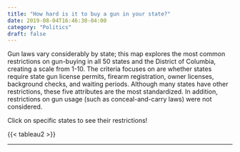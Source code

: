 ```yaml
---
title: "How hard is it to buy a gun in your state?"
date: 2019-08-04T16:46:30-04:00
category: "Politics"
draft: false
---
```

Gun laws vary considerably by state; this map explores the most common restrictions on gun-buying in all 50 states and the District of Columbia, creating a scale from 1-10. The criteria focuses on are whether states require state gun license permits, firearm registration, owner licenses, background checks, and waiting periods. <!--more-->Although many states have other restrictions, these five attributes are the most standardized. In addition, restrictions on gun usage (such as conceal-and-carry laws) were not considered.

Click on specific states to see their restrictions!
               
{{< tableau2 >}}

---
